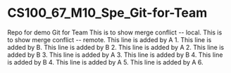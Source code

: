 # CS100_67_M10_Spe_Git-for-Team
Repo for demo Git for Team
This is to show merge conflict -- local.
This is to show merge conflict -- remote.
This line is added by A 1.
This line is added by B. 
This line is added by B 2.
This line is added by A 2.
This line is added by B 3.
This line is added by A 3.
This line is added by B 4.
This line is added by B 4.
This line is added by A 5. 
This line is added by A 6.